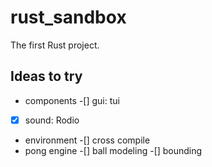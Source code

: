 # rust_sandbox
The first Rust project.

## Ideas to try
- components
-[] gui: tui
-[x] sound: Rodio
- environment
-[] cross compile
- pong  engine
-[] ball modeling
-[] bounding

